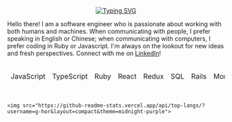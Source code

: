 <p align="center">
  <a href="https://git.io/typing-svg"><img src="https://readme-typing-svg.demolab.com?font=Fira+Code&size=18&duration=3500&pause=800&color=681AFF&background=000000&center=true&vCenter=true&width=500&lines=hi%2C+my+name+is+gary;i+am+a+full+stack+developer;thanks+for+visiting!" alt="Typing SVG" /></a>
</p>

<div background-color="000000" color="681AFF">
  Hello there! I am a software engineer who is passionate about working with both humans and machines. When communicating with people, I prefer speaking in English or Chinese; when communicating with computers, I prefer coding in Ruby or Javascript. I'm always on the lookout for new ideas and fresh perspectives. Connect with me on <a href="https://www.linkedin.com/in/g-hor/">LinkedIn</a>!
</div>

<br />

<table align="center">
  <thead>
    <tr>
      <td>JavaScript</td>
      <td>TypeScript</td>
      <td>Ruby</td>
      <td>React</td>
      <td>Redux</td>
      <td>SQL</td>
      <td>Rails</td>
      <td>MongoDB</td>
      <td>Node.js</td>
      <td>Express</td>
      <td>NestJS</td>
      <td>AWS</td>
      <td>HTML</td>
      <td>CSS</td>
    </tr>
  </thead>
</table>

<br />

<!--div align="center">
    <!-- <img src="https://github-readme-stats.vercel.app/api?username=g-hor&hide_title=true&theme=midnight-purple&show_icons=true"> -->
    <img src="https://github-readme-stats.vercel.app/api/top-langs/?username=g-hor&layout=compact&theme=midnight-purple">
<!--/div>
